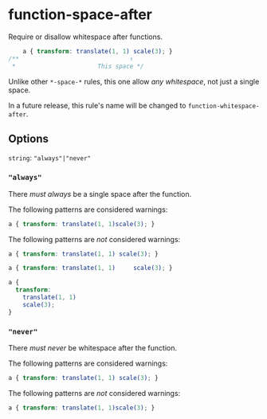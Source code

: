 # function-space-after

Require or disallow whitespace after functions.

```css
    a { transform: translate(1, 1) scale(3); }
/**                               ↑
 *                       This space */
```

Unlike other `*-space-*` rules, this one allow *any whitespace*, not just a single space.

In a future release, this rule's name will be changed to `function-whitespace-after`.

## Options

`string`: `"always"|"never"`

### `"always"`

There *must always* be a single space after the function.

The following patterns are considered warnings:

```css
a { transform: translate(1, 1)scale(3); }
```

The following patterns are *not* considered warnings:

```css
a { transform: translate(1, 1) scale(3); }
```

```css
a { transform: translate(1, 1)     scale(3); }
```

```css
a {
  transform:
    translate(1, 1)
    scale(3);
}
```

### `"never"`

There *must never* be whitespace after the function.

The following patterns are considered warnings:

```css
a { transform: translate(1, 1) scale(3); }
```

The following patterns are *not* considered warnings:

```css
a { transform: translate(1, 1)scale(3); }
```
